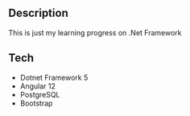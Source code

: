 ## Description
This is just my learning progress on .Net Framework

## Tech
- Dotnet Framework 5
- Angular 12
- PostgreSQL
- Bootstrap